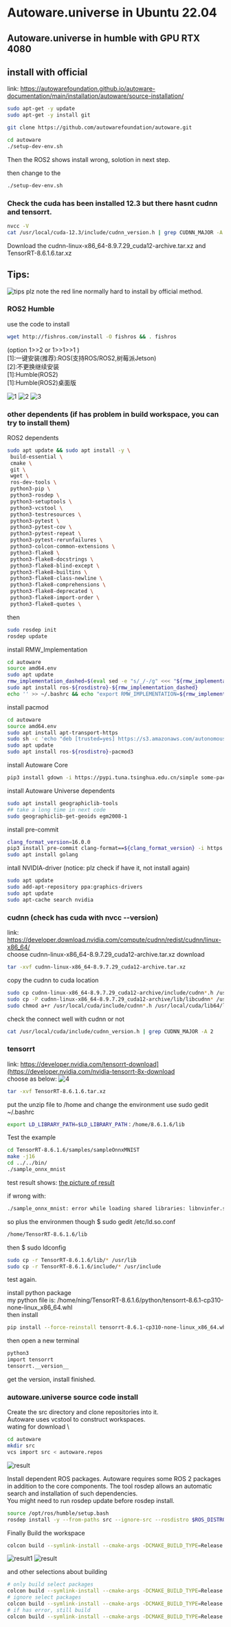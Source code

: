 # Autoware.universe in Ubuntu 22.04

## Autoware.universe in humble with GPU RTX 4080

## install with official 
link: https://autowarefoundation.github.io/autoware-documentation/main/installation/autoware/source-installation/ 
```bash 
sudo apt-get -y update
sudo apt-get -y install git

git clone https://github.com/autowarefoundation/autoware.git

cd autoware
./setup-dev-env.sh
```
Then the ROS2 shows install wrong, solotion in next step. 

then change to the 
```bash 
./setup-dev-env.sh
```
### Check the cuda has been installed 12.3 but there hasnt cudnn and tensorrt.
```bash
nvcc -V
cat /usr/local/cuda-12.3/include/cudnn_version.h | grep CUDNN_MAJOR -A 2
```

Download the cudnn-linux-x86_64-8.9.7.29_cuda12-archive.tar.xz and TensorRT-8.6.1.6.tar.xz

## Tips:
![tips](https://github.com/ningdian112/jiaocheng/blob/main/20240301/images/1709726617505.png)
plz note the red line normally hard to install by official method.

### ROS2 Humble
use the code to install 
```bash
wget http://fishros.com/install -O fishros && . fishros
```
 (option 1>>2 or 1>>1>>1 )  \
  [1]:一键安装(推荐):ROS(支持ROS/ROS2,树莓派Jetson)  \
  [2]:不更换继续安装 \
  [1]:Humble(ROS2) \
  [1]:Humble(ROS2)桌面版 

  ![1](https://github.com/ningdian112/jiaocheng/blob/main/20240301/images/image_2024_03_06T12_26_12_428Z.png)
  ![2](https://github.com/ningdian112/jiaocheng/blob/main/20240301/images/image_2024_03_06T12_26_36_630Z.png)
  ![3](https://github.com/ningdian112/jiaocheng/blob/main/20240301/images/image_2024_03_06T12_27_40_558Z.png)

 ### other dependents (if has problem in build workspace, you can try to install them)
 ROS2 dependents
 ```bash
sudo apt update && sudo apt install -y \
  build-essential \
  cmake \
  git \
  wget \
  ros-dev-tools \
  python3-pip \
  python3-rosdep \
  python3-setuptools \
  python3-vcstool \
  python3-testresources \
  python3-pytest \
  python3-pytest-cov \
  python3-pytest-repeat \
  python3-pytest-rerunfailures \
  python3-colcon-common-extensions \
  python3-flake8 \
  python3-flake8-docstrings \
  python3-flake8-blind-except \
  python3-flake8-builtins \
  python3-flake8-class-newline \
  python3-flake8-comprehensions \
  python3-flake8-deprecated \
  python3-flake8-import-order \
  python3-flake8-quotes \ 
```
then
```bash
sudo rosdep init
rosdep update
```

install RMW_Implementation
```bash
cd autoware
source amd64.env
sudo apt update
rmw_implementation_dashed=$(eval sed -e "s/_/-/g" <<< "${rmw_implementation}")
sudo apt install ros-${rosdistro}-${rmw_implementation_dashed}
echo '' >> ~/.bashrc && echo "export RMW_IMPLEMENTATION=${rmw_implementation}" >> ~/.bashrc
```

install pacmod
```bash
cd autoware
source amd64.env
sudo apt install apt-transport-https
sudo sh -c 'echo "deb [trusted=yes] https://s3.amazonaws.com/autonomoustuff-repo/ $(lsb_release -sc) main" > /etc/apt/sources.list.d/autonomoustuff-public.list'
sudo apt update
sudo apt install ros-${rosdistro}-pacmod3
```
install Autoware Core
```bash
pip3 install gdown -i https://pypi.tuna.tsinghua.edu.cn/simple some-package
``` 
install Autoware Universe dependents
```bash
sudo apt install geographiclib-tools
## take a long time in next code
sudo geographiclib-get-geoids egm2008-1
```

install pre-commit
```bash
clang_format_version=16.0.0
pip3 install pre-commit clang-format==${clang_format_version} -i https://pypi.tuna.tsinghua.edu.cn/simple some-package
sudo apt install golang
```

intall NVIDIA-driver (notice: plz check if have it, not install again)
```bash
sudo apt update  
sudo add-apt-repository ppa:graphics-drivers  
sudo apt update
sudo apt-cache search nvidia    
```


### cudnn (check has cuda with nvcc --version)
link: https://developer.download.nvidia.com/compute/cudnn/redist/cudnn/linux-x86_64/ \
choose cudnn-linux-x86_64-8.9.7.29_cuda12-archive.tar.xz download

```bash
tar -xvf cudnn-linux-x86_64-8.9.7.29_cuda12-archive.tar.xz
```
copy the cudnn to cuda location
```bash
sudo cp cudnn-linux-x86_64-8.9.7.29_cuda12-archive/include/cudnn*.h /usr/local/cuda/include 
sudo cp -P cudnn-linux-x86_64-8.9.7.29_cuda12-archive/lib/libcudnn* /usr/local/cuda/lib64
sudo chmod a+r /usr/local/cuda/include/cudnn*.h /usr/local/cuda/lib64/libcudnn*
```
check the connect well with cudnn or not
```bash
cat /usr/local/cuda/include/cudnn_version.h | grep CUDNN_MAJOR -A 2
```
### tensorrt
link: https://developer.nvidia.com/tensorrt-download](https://developer.nvidia.com/nvidia-tensorrt-8x-download \
choose as below:
![4](https://github.com/ningdian112/jiaocheng/blob/main/20240301/images/1709728430288.png)

```bash
tar -xvf TensorRT-8.6.1.6.tar.xz
```
put the unzip file to /home and change the environment use sudo gedit ~/.bashrc 
```bash
export LD_LIBRARY_PATH=$LD_LIBRARY_PATH：/home/8.6.1.6/lib
```
Test the example 
```bash
cd TensorRT-8.6.1.6/samples/sampleOnnxMNIST
make -j16
cd ../../bin/
./sample_onnx_mnist
```
test result shows:
[the picture of result](20240301/images/image_2024_03_06T11_43_07_444Z.png)

if wrong with: 
```bash
./sample_onnx_mnist: error while loading shared libraries: libnvinfer.so.8: cannot open shared object file: No such file or directory
```
so plus the environmen though $ sudo gedit /etc/ld.so.conf 
```bash
/home/TensorRT-8.6.1.6/lib
```
then $ sudo ldconfig
```bash
sudo cp -r TensorRT-8.6.1.6/lib/* /usr/lib
sudo cp -r TensorRT-8.6.1.6/include/* /usr/include
```
test again. 

install python package \
my python file is: /home/ning/TensorRT-8.6.1.6/python/tensorrt-8.6.1-cp310-none-linux_x86_64.whl \
then install 
```bash
pip install --force-reinstall tensorrt-8.6.1-cp310-none-linux_x86_64.whl
```
then open a new terminal 
```bash
python3
import tensorrt
tensorrt.__version__
```
get the version, install finished.

### autoware.universe source code install
Create the src directory and clone repositories into it. \
Autoware uses vcstool to construct workspaces. \
wating for download \
```bash
cd autoware
mkdir src
vcs import src < autoware.repos
```
![result](https://github.com/ningdian112/jiaocheng/blob/main/20240301/images/image_2024_03_06T12_12_02_742Z.png)

Install dependent ROS packages. 
Autoware requires some ROS 2 packages in addition to the core components. The tool rosdep allows an automatic search and installation of such dependencies. \
You might need to run rosdep update before rosdep install.
```bash
source /opt/ros/humble/setup.bash
rosdep install -y --from-paths src --ignore-src --rosdistro $ROS_DISTRO
```
Finally 
Build the workspace 
```bash
colcon build --symlink-install --cmake-args -DCMAKE_BUILD_TYPE=Release
```
![result1](https://github.com/ningdian112/jiaocheng/blob/main/20240301/images/image_2024_03_06T12_17_45_998Z.png)
![result](https://github.com/ningdian112/jiaocheng/blob/main/20240301/images/image_2024_03_06T12_11_18_120Z.png)

and other selections about building
```bash
# only build select packages
colcon build --symlink-install --cmake-args -DCMAKE_BUILD_TYPE=Release --packages-select packagesname
# ignore select packages
colcon build --symlink-install --cmake-args -DCMAKE_BUILD_TYPE=Release --packages-ignore packagesname
# if has error, still build
colcon build --symlink-install --cmake-args -DCMAKE_BUILD_TYPE=Release --continue-on-error
```








